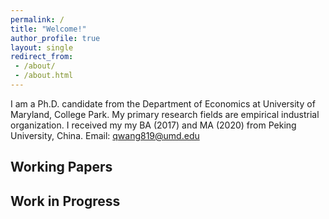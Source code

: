 ```yaml
---
permalink: /
title: "Welcome!"
author_profile: true
layout: single
redirect_from: 
 - /about/
 - /about.html
---
```


I am a Ph.D. candidate from the Department of Economics at University of Maryland, College Park. My primary research fields are empirical industrial organization. I received my my BA (2017) and MA (2020) from Peking University, China.
Email: qwang819@umd.edu

## Working Papers



## Work in Progress

